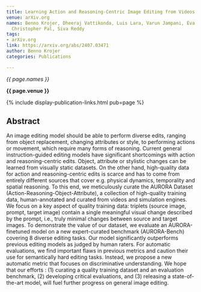 ```yaml
---
title: Learning Action and Reasoning-Centric Image Editing from Videos and Simulations
venue: arXiv.org
names: Benno Krojer, Dheeraj Vattikonda, Luis Lara, Varun Jampani, Eva Portelance,
  Christopher Pal, Siva Reddy
tags:
- arXiv.org
link: https://arxiv.org/abs/2407.03471
author: Benno Krojer
categories: Publications

---
```


*{{ page.names }}*

**{{ page.venue }}**

{% include display-publication-links.html pub=page %}

## Abstract

An image editing model should be able to perform diverse edits, ranging from object replacement, changing attributes or style, to performing actions or movement, which require many forms of reasoning. Current general instruction-guided editing models have significant shortcomings with action and reasoning-centric edits. Object, attribute or stylistic changes can be learned from visually static datasets. On the other hand, high-quality data for action and reasoning-centric edits is scarce and has to come from entirely different sources that cover e.g. physical dynamics, temporality and spatial reasoning. To this end, we meticulously curate the AURORA Dataset (Action-Reasoning-Object-Attribute), a collection of high-quality training data, human-annotated and curated from videos and simulation engines. We focus on a key aspect of quality training data: triplets (source image, prompt, target image) contain a single meaningful visual change described by the prompt, i.e., truly minimal changes between source and target images. To demonstrate the value of our dataset, we evaluate an AURORA-finetuned model on a new expert-curated benchmark (AURORA-Bench) covering 8 diverse editing tasks. Our model significantly outperforms previous editing models as judged by human raters. For automatic evaluations, we find important flaws in previous metrics and caution their use for semantically hard editing tasks. Instead, we propose a new automatic metric that focuses on discriminative understanding. We hope that our efforts : (1) curating a quality training dataset and an evaluation benchmark, (2) developing critical evaluations, and (3) releasing a state-of-the-art model, will fuel further progress on general image editing.